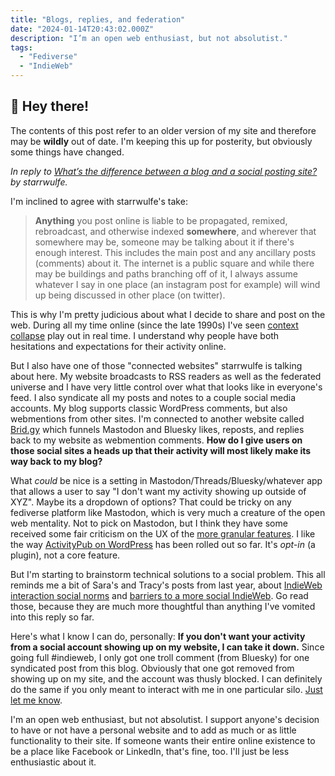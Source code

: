```yaml
---
title: "Blogs, replies, and federation"
date: "2024-01-14T20:43:02.000Z"
description: "I’m an open web enthusiast, but not absolutist."
tags: 
  - "Fediverse"
  - "IndieWeb"
---
```


<div class="heads-up">
<h2>👋 Hey there!</h2>
<p>The contents of this post refer to an older version of my site and therefore may be <strong>wildly</strong> out of date. I'm keeping this up for posterity, but obviously some things have changed.</p>
</div>

_In reply to [What’s the difference between a blog and a social posting site?](https://starrwulfe.xyz/2024/01/whats-the-difference-between-a-blog-and-a-social-posting-site/) by starrwulfe._

I'm inclined to agree with starrwulfe's take:

> **Anything** you post online is liable to be propagated, remixed, rebroadcast, and otherwise indexed **somewhere**, and wherever that somewhere may be, someone may be talking about it if there's enough interest. This includes the main post and any ancillary posts (comments) about it. The internet is a public square and while there may be buildings and paths branching off of it, I always assume whatever I say in one place (an instagram post for example) will wind up being discussed in other place (on twitter).

This is why I'm pretty judicious about what I decide to share and post on the web. During all my time online (since the late 1990s) I've seen [context collapse](https://en.wikipedia.org/wiki/Context_collapse) play out in real time. I understand why people have both hesitations and expectations for their activity online.

But I also have one of those "connected websites" starrwulfe is talking about here. My website broadcasts to RSS readers as well as the federated universe and I have very little control over what that looks like in everyone's feed. I also syndicate all my posts and notes to a couple social media accounts. My blog supports classic WordPress comments, but also webmentions from other sites. I'm connected to another website called [Brid.gy](https://brid.gy/) which funnels Mastodon and Bluesky likes, reposts, and replies back to my website as webmention comments. **How do I give users on those social sites a heads up that their activity will most likely make its way back to my blog?**

What _could_ be nice is a setting in Mastodon/Threads/Bluesky/whatever app that allows a user to say "I don't want my activity showing up outside of XYZ". Maybe its a dropdown of options? That could be tricky on any fediverse platform like Mastodon, which is very much a creature of the open web mentality. Not to pick on Mastodon, but I think they have some received some fair criticism on the UX of the [more granular features](https://docs.joinmastodon.org/user/moderating/). I like the way [ActivityPub on WordPress](https://wordpress.com/blog/2023/10/11/activitypub/) has been rolled out so far. It's _opt-in_ (a plugin), not a core feature.

But I'm starting to brainstorm technical solutions to a social problem. This all reminds me a bit of Sara's and Tracy's posts from last year, about [IndieWeb interaction social norms](https://sarajaksa.eu/2023/07/the-first-stab-at-the-indieweb-interaction-social-norms/) and [barriers to a more social IndieWeb](https://tracydurnell.com/2023/07/12/barriers-to-a-more-social-indieweb/). Go read those, because they are much more thoughtful than anything I've vomited into this reply so far.

Here's what I know I can do, personally: **If you don't want your activity from a social account showing up on my website, I can take it down.** Since going full #indieweb, I only got one troll comment (from Bluesky) for one syndicated post from this blog. Obviously that one got removed from showing up on my site, and the account was thusly blocked. I can definitely do the same if you only meant to interact with me in one particular silo. [Just let me know](/about.html#contact).

I'm an open web enthusiast, but not absolutist. I support anyone's decision to have or not have a personal website and to add as much or as little functionality to their site. If someone wants their entire online existence to be a place like Facebook or LinkedIn, that's fine, too. I'll just be less enthusiastic about it.
